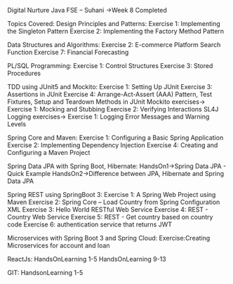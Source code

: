 Digital Nurture Java FSE – Suhani 
->Week 8 Completed

Topics Covered:
Design Principles and Patterns:
Exercise 1: Implementing the Singleton Pattern
Exercise 2: Implementing the Factory Method Pattern

Data Structures and Algorithms:
Exercise 2: E-commerce Platform Search Function
Exercise 7: Financial Forecasting

PL/SQL Programming:
Exercise 1: Control Structures
Exercise 3: Stored Procedures

TDD using JUnit5 and Mockito:
Exercise 1: Setting Up JUnit
Exercise 3: Assertions in JUnit
Exercise 4: Arrange-Act-Assert (AAA) Pattern, Test Fixtures, Setup and Teardown Methods in JUnit
Mockito exercises->
Exercise 1: Mocking and Stubbing
Exercise 2: Verifying Interactions
SL4J Logging exercises->
Exercise 1: Logging Error Messages and Warning Levels


Spring Core and Maven:
Exercise 1: Configuring a Basic Spring Application
Exercise 2: Implementing Dependency Injection
Exercise 4: Creating and Configuring a Maven Project

Spring Data JPA with Spring Boot, Hibernate:
HandsOn1->Spring Data JPA - Quick Example
HandsOn2->Difference between JPA, Hibernate and Spring Data JPA

Spring REST using SpringBoot 3:
Exercise 1: A Spring Web Project using Maven
Exercise 2: Spring Core – Load Country from Spring Configuration XML
Exercise 3: Hello World RESTful Web Service
Exercise 4: REST - Country Web Service
Exercise 5: REST - Get country based on country code
Exercise 6: authentication service that returns JWT

Microservices with Spring Boot 3 and Spring Cloud:
Exercise:Creating Microservices for account and loan

ReactJs:
HandsOnLearning 1-5
HandsOnLearning 9-13

GIT:
HandsonLearning 1-5
